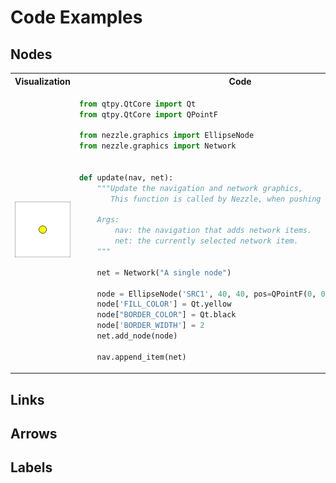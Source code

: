 # Code Examples

## Nodes

<table>
  <tr>
    <th> Visualization </th>
    <th> Code </th>
  </tr>
  <tr>
  <td>
  <img src="images/node01.png" alt="Drawing" width="300px"/>
  </td>
  <td>

  ```python
  from qtpy.QtCore import Qt
  from qtpy.QtCore import QPointF

  from nezzle.graphics import EllipseNode
  from nezzle.graphics import Network


  def update(nav, net):
      """Update the navigation and network graphics,
         This function is called by Nezzle, when pushing the "run" button.

      Args:
          nav: the navigation that adds network items.
          net: the currently selected network item.
      """

      net = Network("A single node")

      node = EllipseNode('SRC1', 40, 40, pos=QPointF(0, 0))
      node['FILL_COLOR'] = Qt.yellow
      node["BORDER_COLOR"] = Qt.black
      node['BORDER_WIDTH'] = 2
      net.add_node(node)

      nav.append_item(net)
  ```

  </td>
  </tr>
</table>

## Links


## Arrows


## Labels
